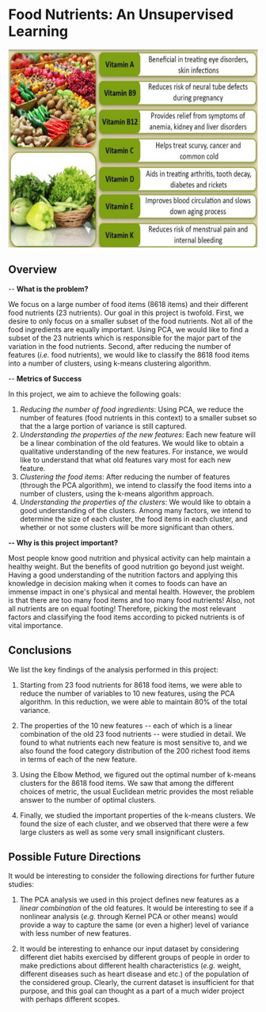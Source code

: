 # Food Nutrients: An Unsupervised Learning 
<p align="center">
<img src="Food_Nutrients.png" width=800, height=400>

## Overview

-- **What is the problem?**

We focus on a large number of food items (8618 items) and their different food nutrients (23 nutrients). Our goal in this project is twofold. First, we desire to only focus on a smaller subset of the food nutrients. Not all of the food ingredients are equally important. Using PCA, we would like to find a subset of the 23 nutrients which is responsible for the major part of the variation in the food nutrients. Second, after reducing the number of features (*i.e.* food nutrients), we would like to classify the 8618 food items into a number of clusters, using k-means clustering algorithm.  

-- **Metrics of Success**

In this project, we aim to achieve the following goals:

   1. *Reducing the number of food ingredients*: Using PCA, we reduce the number of features (food nutrients in this context) to a smaller subset so that the a large portion of variance is still captured.
   2. *Understanding the properties of the new features*: Each new feature will be a linear combination of the old features. We would like to obtain a qualitative understanding of the new features. For instance, we would like to understand that what old features vary most for each new feature.    
   3. *Clustering the food items*: After reducing the number of features (through the PCA algorithm), we intend to classify the food items into a number of clusters, using the k-means algorithm approach.
   4. *Understanding the properties of the clusters*: We would like to obtain a good understanding of the clusters. Among many factors, we intend to determine the size of each cluster, the food items in each cluster, and whether or not some clusters will be more significant than others.
   
**-- Why is this project important?**

Most people know good nutrition and physical activity can help maintain a healthy weight. But the benefits of good nutrition go beyond just weight. Having a good understanding of the nutrition factors and applying this knowledge in decision making when it comes to foods can have an immense impact in one's physical and mental health. However, the problem is that there are too many food items and too many food nutrients! Also, not all nutrients are on equal footing! Therefore, picking the most relevant factors and classifying the food items according to picked nutrients is of vital importance.

## Conclusions

We list the key findings of the analysis performed in this project:

 1. Starting from 23 food nutrients for 8618 food items, we were able to reduce the number of variables to 10 new features, using the PCA algorithm. In this reduction, we were able to maintain 80% of the total variance.
 
 2. The properties of the 10 new features -- each of which is a linear combination of the old 23 food nutrients -- were studied in detail. We found to what nutrients each new feature is most sensitive to, and we also found the food category distribution of the 200 richest food items in terms of each of the new feature. 
 
 3. Using the Elbow Method, we figured out the optimal number of k-means clusters for the 8618 food items. We saw that among the different choices of metric, the usual Euclidean metric provides the most reliable answer to the number of optimal clusters.
 
 4. Finally, we studied the important properties of the k-means clusters. We found the size of each cluster, and we observed that there were a few large clusters as well as some very small insignificant clusters.
 
## Possible Future Directions

It would be interesting to consider the following directions for further future studies:

  1. The PCA analysis we used in this project defines new features as a *linear combination* of the old features. It would be interesting to see if a nonlinear analysis (*e.g.* through Kernel PCA or other means) would provide a way to capture the same (or even a higher) level of variance with less number of new features.
  
  2. It would be interesting to enhance our input dataset by considering different diet habits exercised by different groups of people in order to make predictions about different health characteristics (*e.g.* weight, different diseases such as heart disease and etc.) of the population of the considered group. Clearly, the current dataset is insufficient for that purpose, and this goal can thought as a part of a much wider project with perhaps different scopes.

